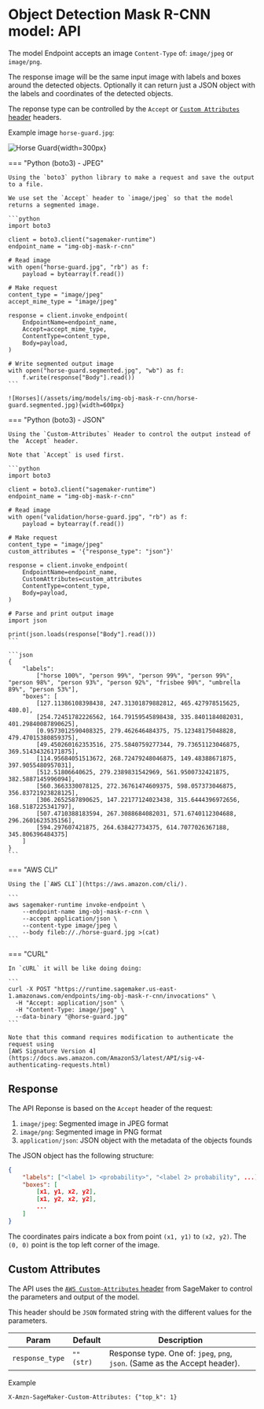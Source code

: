 # Object Detection Mask R-CNN model: API

The model Endpoint accepts an image `Content-Type` of: `image/jpeg` or `image/png`.

The response image will be the same input image with labels and boxes around the detected objects.
Optionally it can return just a JSON object with the labels and coordinates of the detected objects.

The reponse type can be controlled by the `Accept` or [`Custom Attributes` header](https://docs.aws.amazon.com/sagemaker/latest/APIReference/API_runtime_InvokeEndpoint.html#API_runtime_InvokeEndpoint_RequestSyntax) headers.

Example image `horse-guard.jpg`:

![Horse Guard](/assets/img/models/img-obj-mask-r-cnn/horse-guard.jpg){width=300px}

=== "Python (boto3) - JPEG"

    Using the `boto3` python library to make a request and save the output to a file.

    We use set the `Accept` header to `image/jpeg` so that the model returns a segmented image.

    ```python
    import boto3

    client = boto3.client("sagemaker-runtime")
    endpoint_name = "img-obj-mask-r-cnn"

    # Read image
    with open("horse-guard.jpg", "rb") as f:
        payload = bytearray(f.read())

    # Make request
    content_type = "image/jpeg"
    accept_mime_type = "image/jpeg"

    response = client.invoke_endpoint(
        EndpointName=endpoint_name,
        Accept=accept_mime_type,
        ContentType=content_type,
        Body=payload,
    )

    # Write segmented output image
    with open("horse-guard.segmented.jpg", "wb") as f:
        f.write(response["Body"].read())
    ```

    ![Horses](/assets/img/models/img-obj-mask-r-cnn/horse-guard.segmented.jpg){width=600px}

=== "Python (boto3) - JSON"

    Using the `Custom-Attributes` Header to control the output instead of the `Accept` header.

    Note that `Accept` is used first.

    ```python
    import boto3

    client = boto3.client("sagemaker-runtime")
    endpoint_name = "img-obj-mask-r-cnn"

    # Read image
    with open("validation/horse-guard.jpg", "rb") as f:
        payload = bytearray(f.read())

    # Make request
    content_type = "image/jpeg"
    custom_attributes = '{"response_type": "json"}'

    response = client.invoke_endpoint(
        EndpointName=endpoint_name,
        CustomAttributes=custom_attributes
        ContentType=content_type,
        Body=payload,
    )

    # Parse and print output image
    import json

    print(json.loads(response["Body"].read()))
    ```

    ```json
    {
        "labels":
            ["horse 100%", "person 99%", "person 99%", "person 99%", "person 98%", "person 93%", "person 92%", "frisbee 90%", "umbrella 89%", "person 53%"],
        "boxes": [
            [127.11386108398438, 247.31301879882812, 465.427978515625, 480.0],
            [254.72451782226562, 164.79159545898438, 335.8401184082031, 401.29840087890625],
            [0.9573012590408325, 279.462646484375, 75.12348175048828, 479.47015380859375],
            [49.450260162353516, 275.5840759277344, 79.73651123046875, 369.51434326171875],
            [114.95684051513672, 268.72479248046875, 149.48388671875, 397.9055480957031],
            [512.51806640625, 279.2389831542969, 561.9500732421875, 382.5887145996094],
            [560.3663330078125, 272.36761474609375, 598.057373046875, 356.83721923828125],
            [306.2652587890625, 147.22177124023438, 315.6444396972656, 168.5187225341797],
            [507.4710388183594, 267.3088684082031, 571.6740112304688, 296.2601623535156],
            [594.297607421875, 264.638427734375, 614.7077026367188, 345.806396484375]
        ]
    }
    ```

=== "AWS CLI"

    Using the [`AWS CLI`](https://aws.amazon.com/cli/).

    ```
    aws sagemaker-runtime invoke-endpoint \
        --endpoint-name img-obj-mask-r-cnn \
        --accept application/json \
        --content-type image/jpeg \
        --body fileb://./horse-guard.jpg >(cat)
    ```

=== "CURL"

    In `cURL` it will be like doing doing:

    ```
    curl -X POST "https://runtime.sagemaker.us-east-1.amazonaws.com/endpoints/img-obj-mask-r-cnn/invocations" \
      -H "Accept: application/json" \
      -H "Content-Type: image/jpeg" \
      --data-binary "@horse-guard.jpg"
    ```

    Note that this command requires modification to authenticate the request using
    [AWS Signature Version 4](https://docs.aws.amazon.com/AmazonS3/latest/API/sig-v4-authenticating-requests.html)


## Response

The API Reponse is based on the `Accept` header of the request:

1. `image/jpeg`: Segmented image in JPEG format
1. `image/png`: Segmented image in PNG format
1. `application/json`: JSON object with the metadata of the objects founds

The JSON object has the following structure:

```json
{
    "labels": ["<label 1> <probability>", "<label 2> probability", ...],
    "boxes": [
        [x1, y1, x2, y2],
        [x1, y2, x2, y2],
        ...
    ]
}
```

The coordinates pairs indicate a box from point `(x1, y1)` to `(x2, y2)`.
The `(0, 0)` point is the top left corner of the image.

## Custom Attributes

The API uses the
[`AWS Custom-Attributes` header](https://docs.aws.amazon.com/sagemaker/latest/APIReference/API_runtime_InvokeEndpoint.html)
from SageMaker to control the parameters and output of the model.

This header should be `JSON` formated string with the different values for the parameters.

| Param | Default | Description |
|---|---|---|
| `response_type` | `""` `(str)` | Response type. One of: `jpeg`, `png`, `json`. (Same as the Accept header). |

Example

```
X-Amzn-SageMaker-Custom-Attributes: {"top_k": 1}
```
